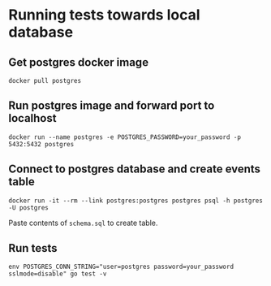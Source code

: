 # Running tests towards local database

## Get postgres docker image
`docker pull postgres`

## Run postgres image and forward port to localhost
`docker run --name postgres -e POSTGRES_PASSWORD=your_password -p 5432:5432 postgres`

## Connect to postgres database and create events table
`docker run -it --rm --link postgres:postgres postgres psql -h postgres -U postgres`

Paste contents of `schema.sql` to create table.

## Run tests
`env POSTGRES_CONN_STRING="user=postgres password=your_password sslmode=disable" go test -v`
